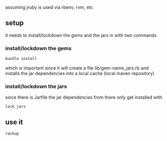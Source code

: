 assuming jruby is used via rbenv, rvm, etc

## setup

it needs to install/lockdown the gems and the jars in with two commands

### install/lockdown the gems

```
bundle install
```

which is important since it will create a file lib/gem-name_jars.rb
and installs the jar dependencies into a local cache (local maven repository)

### install/lockdown the jars

since there is Jarfile the jar dependencies from there only get installed with


```
lock_jars
```

## use it

```
rackup
```



